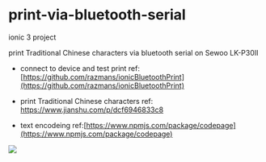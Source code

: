 # print-via-bluetooth-serial
ionic 3 project

print Traditional Chinese characters  via bluetooth serial on Sewoo LK-P30II 

- connect to device and test print ref:[https://github.com/razmans/ionicBluetoothPrint](https://github.com/razmans/ionicBluetoothPrint)

- print Traditional Chinese characters ref: [https://www.jianshu.com/p/dcf6946833c8 ](https://www.jianshu.com/p/dcf6946833c8)

- text encodeing ref:[https://www.npmjs.com/package/codepage](https://www.npmjs.com/package/codepage)

![](https://lh3.googleusercontent.com/-WLMI0clz4HE/XNI3lRCKQWI/AAAAAAAAyOA/rX5QZ5KA8wgPGmkyWxUq9PbpvOQik2muQCK8BGAs/s0/2019-05-07.jpg)
